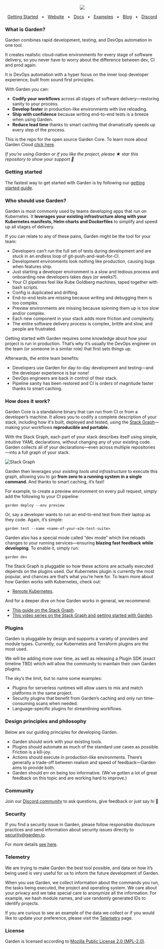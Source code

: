 <p align="center">
  <img src="docs/logo.png" align="center">
</p>
<div align="center">
  <a href="https://docs.garden.io/getting-started/0-introduction/?utm_source=github">Getting Started</a>
  <span>&nbsp;&nbsp;•&nbsp;&nbsp;</span>
  <a href="https://garden.io/?utm_source=github">Website</a>
  <span>&nbsp;&nbsp;•&nbsp;&nbsp;</span>
  <a href="https://docs.garden.io/?utm_source=github">Docs</a>
  <span>&nbsp;&nbsp;•&nbsp;&nbsp;</span>
  <a href="https://github.com/garden-io/garden/tree/0.12.47/examples">Examples</a>
  <span>&nbsp;&nbsp;•&nbsp;&nbsp;</span>
  <a href="https://garden.io/blog/?utm_source=github">Blog</a>
  <span>&nbsp;&nbsp;•&nbsp;&nbsp;</span>
  <a href="https://discord.gg/gxeuDgp6Xt">Discord</a>
</div>

### **What is Garden?**

Garden combines rapid development, testing, and DevOps automation in one tool.

It creates realistic cloud-native environments for every stage of software delivery, so you never have to worry about the difference between dev, CI and prod again.

It is DevOps automation with a hyper focus on the inner loop developer experience, built from sound first principles.

With Garden you can:

- **Codify your workflows** across all stages of software delivery—restoring sanity to your process.
- **Develop faster** in production-like environments with live reloading.
- **Ship with confidence** because writing end-to-end tests is a breeze when using Garden.
- **Reduce lead time** thanks to smart caching that dramatically speeds up every step of the process.

This is the repo for the open source Garden Core. To learn more about Garden Cloud [click here](https://cloud.docs.garden.io/).

_If you’re using Garden or if you like the project, please ★ star this repository to show your support 💖_

### **Getting started**

The fastest way to get started with Garden is by following our [getting started guide](https://docs.garden.io/getting-started/0-introduction).

### **Who should use Garden?**

Garden is most commonly used by teams developing apps that run on Kubernetes. It **leverages your existing infrastructure along with your Kubernetes manifests, Helm charts and Dockerfiles** to simplify and speed up all stages of delivery.

If you can relate to any of these pains, Garden might be the tool for your team:

- Developers can’t run the full set of tests during development and are stuck in an endless loop of git-push-and-wait–for-CI.
- Development environments look nothing like production, causing bugs when features ship.
- Just starting a developer environment is a slow and tedious process and onboarding new developers takes days (or weeks?).
- Your CI pipelines feel like Rube Goldberg machines, taped together with bash scripts.
- Config is duplicated and drifting.
- End-to-end tests are missing because writing and debugging them is too complex.
- Preview environments are missing because spinning them up is too slow and/or complex.
- Each new component in your stack adds more friction and complexity.
- The entire software delivery process is complex, brittle and slow, and people are frustrated.

Getting started with Garden requires some knowledge about how your project is run in production. That’s why it’s usually the DevOps engineer on the team (or someone in a similar role) that first sets things up.

Afterwards, the entire team benefits:

- Developers use Garden for day-to-day development and testing—and the developer experience is bar none!
- DevOps engineers are back in control of their stack.
- Pipeline sanity has been restored and CI is orders of magnitude faster thanks to smart caching.

### **How does it work?**

Garden Core is a standalone binary that can run from CI or from a developer’s machine. It allows you to codify a complete description of your stack, including how it's built, deployed and tested, using the [Stack Graph](https://docs.garden.io/basics/stack-graph)—making your workflows **reproducible and portable**.

With the Stack Graph, each part of your stack describes itself using simple, intuitive YAML declarations, without changing any of your existing code. Garden collects all of your declarations—even across multiple repositories—into a full graph of your stack.

![Stack Graph](docs/stack-graph-drawing.png)

Garden then leverages your _existing tools and infrastructure_ to execute this graph, allowing you to go **from zero to a running system in a single command**. And thanks to smart caching, it’s fast!

For example, to create a preview environment on every pull request, simply add the following to your CI pipeline:

```console
garden deploy --env preview
```

Or, say a developer wants to run an end-to-end test from their laptop as they code. Again, it’s simple:

```console
garden test --name <name-of-your-e2e-test-suite>
```

Garden also has a special mode called “dev mode” which live reloads changes to your running services—ensuring **blazing fast feedback while developing**. To enable it, simply run:

```console
garden dev
```

The Stack Graph is pluggable so how these actions are actually executed depends on the plugins used. Our Kubernetes plugin is currently the most popular, and chances are that’s what you’re here for. To learn more about how Garden works with Kubernetes, check out:

- [Remote Kubernetes](https://docs.garden.io/guides/remote-kubernetes).

And for a deeper dive on how Garden works in general, we recommend:

- [This guide on the Stack Graph](https://docs.garden.io/basics/stack-graph).
- [This video series on the Stack Graph and getting started with Garden](https://www.youtube.com/watch?app=desktop&v=3gMJWGV0WE8).

### **Plugins**

Garden is pluggable by design and supports a variety of providers and module types. Currently, our Kubernetes and Terraform plugins are the most used.

We will be adding more over time, as well as releasing a Plugin SDK (exact timeline TBD) which will allow the community to maintain their own Garden plugins.

The sky’s the limit, but to name some examples:

- Plugins for serverless runtimes will allow users to mix and match platforms in the same project.
- Security plugins that benefit from Garden’s caching and only run time-consuming scans when needed.
- Language-specific plugins for streamlining workflows.

### **Design principles and philosophy**

Below are our guiding principles for developing Garden.

- Garden should work with your existing tools.
- Plugins should automate as much of the standard use cases as possible. Friction is a kill-joy.
- Actions should execute in production-like environments. There’s generally a trade-off between realism and speed of feedback—Garden aims to provide both.
- Garden should err on being too informative. (We’ve gotten a lot of great feedback on this topic and are working hard to improve.)

### **Community**

Join our [Discord community](https://discord.gg/gxeuDgp6Xt) to ask questions, give feedback or just say hi 🙂

### **Security**

If you find a security issue in Garden, please follow responsible disclosure practices and send information about security issues directly to security@garden.io.

For more details [see here](https://github.com/garden-io/garden/blob/main/SECURITY.md).

### **Telemetry**

We are trying to make Garden the best tool possible, and data on how it’s being used is very useful for us to inform the future development of Garden.

When you use Garden, we collect information about the commands you run, the tasks being executed, the project and operating system. We care about your privacy and we take special care to anonymize all the information. For example, we hash module names, and use randomly generated IDs to identify projects.

If you are curious to see an example of the data we collect or if you would like to update your preference, please visit the [Telemetry](https://docs.garden.io/misc/telemetry) page.

### **License**

Garden is licensed according to [Mozilla Public License 2.0 (MPL-2.0)](https://github.com/garden-io/garden/blob/main/LICENSE.md).
